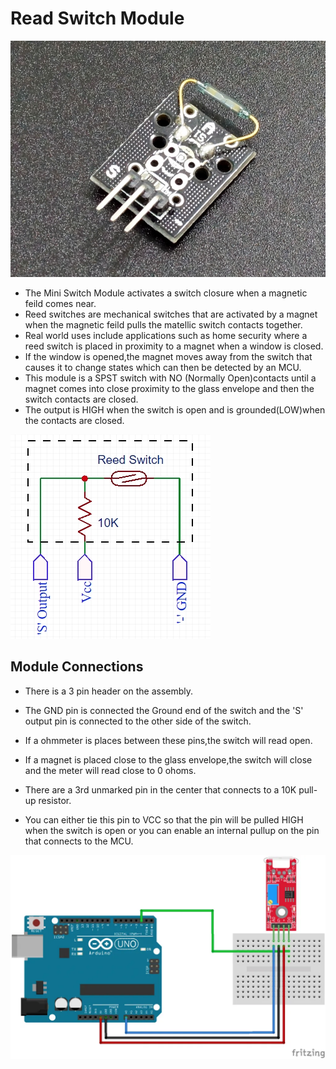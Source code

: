# Read Switch Module

![Module](IMG/Mini-Reed-Switch-Module.jpg)

- The Mini Switch Module activates a switch closure when a magnetic feild comes near.
- Reed switches are mechanical switches that are activated by a magnet when the magnetic feild pulls the matellic switch contacts together.
- Real world uses include applications such as home security where a reed switch is placed in proximity to a magnet when a window is closed.
- If the window is opened,the magnet moves away from the switch that causes it to change states which can then be detected by an MCU.
- This module is a SPST switch with NO (Normally Open)contacts until a magnet comes into close proximity to the glass envelope and then the switch contacts are closed.
- The output is HIGH when the switch is open and is grounded(LOW)when the contacts are closed.

![ReedSwitch](IMG/Reed-Switch-Module-Schematic-2.jpg)

## Module Connections

- There is a 3 pin header on the assembly.
- The GND pin is connected the Ground end of the switch and the 'S' output pin is connected to the other side of the switch.
- If a ohmmeter is places between these pins,the switch will read open.
- If a magnet is placed close to the glass envelope,the switch will close and the meter will read close to 0 ohoms.

- There are a 3rd unmarked pin in the center that connects to a 10K pull-up resistor.
- You can either tie this pin to VCC so that the pin will be pulled HIGH when the switch is open or you can enable an internal pullup on the pin that connects to the MCU.

![Circuit diagram](IMG/Arduino_KY-025_Keyes_Reed_Switch_module_connection_diagram-1024x662.webp)
